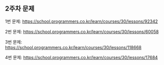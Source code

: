 ## 2주차 문제

1번 문제: https://school.programmers.co.kr/learn/courses/30/lessons/92342

2번 문제: https://school.programmers.co.kr/learn/courses/30/lessons/60058

3번 문제: https://school.programmers.co.kr/learn/courses/30/lessons/118668

4번 문제: https://school.programmers.co.kr/learn/courses/30/lessons/17684
